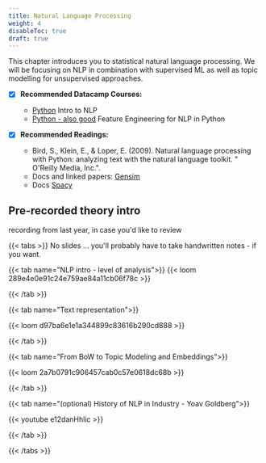 ```yaml
---
title: Natural Language Processing
weight: 4
disableToc: true
draft: true
---
```


This chapter introduces you to statistical natural language processing. We will be focusing on NLP in combination with supervised ML as well as topic modelling for unsupervised approaches.


* [X] **Recommended Datacamp Courses:**
   * [Python](https://learn.datacamp.com/courses/introduction-to-natural-language-processing-in-python) Intro to NLP
   * [Python - also good](https://learn.datacamp.com/courses/feature-engineering-for-nlp-in-python) Feature Engineering for NLP in Python

* [X] **Recommended Readings:**
    * Bird, S., Klein, E., & Loper, E. (2009). Natural language processing with Python: analyzing text with the natural language toolkit. " O'Reilly Media, Inc.".
    * Docs and linked papers: [Gensim](https://radimrehurek.com/gensim/)
    * Docs [Spacy](https://spacy.io/)

## Pre-recorded theory intro

recording from last year, in case you'd like to review

{{< tabs >}}
No slides ... you'll probably have to take handwritten notes - if you want.

{{< tab name="NLP intro - level of analysis">}}
  {{< loom  289e4e0e91c24e759ae84a11cb06f78c >}}


{{< /tab >}}



{{< tab name="Text representation">}}

  {{< loom d97ba6e1e1a344899c83616b290cd888 >}}

{{< /tab >}}

{{< tab name="From BoW to Topic Modeling and Embeddings">}}

  {{< loom 2a7b0791c906457cab0c57e0618dc68b >}}

{{< /tab >}}

{{< tab name="(optional) History of NLP in Industry - Yoav Goldberg">}}

  {{< youtube e12danHhlic >}}

{{< /tab >}}


{{< /tabs >}}

